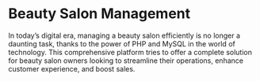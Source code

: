 # Beauty Salon Management
In today’s digital era, managing a beauty salon efficiently is no longer a daunting task, thanks to the power of PHP and  MySQL in the world of technology. This comprehensive platform tries to offer a complete solution for beauty salon owners looking to streamline their operations, enhance customer experience, and boost sales.

